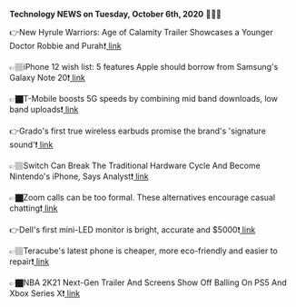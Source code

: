 <b>Technology NEWS on Tuesday, October 6th, 2020</b> 📡📡📡 

👉New Hyrule Warriors: Age of Calamity Trailer Showcases a Younger Doctor Robbie and Purah❗️<a href='https://techblock.club/?p=7651'> link</a>

👉🏽iPhone 12 wish list: 5 features Apple should borrow from Samsung's Galaxy Note 20❗️<a href='https://techblock.club/?p=7653'> link</a>

👉🏿T-Mobile boosts 5G speeds by combining mid band downloads, low band uploads❗️<a href='https://techblock.club/?p=7655'> link</a>

👉Grado's first true wireless earbuds promise the brand's 'signature sound'❗️<a href='https://techblock.club/?p=7657'> link</a>

👉🏽Switch Can Break The Traditional Hardware Cycle And Become Nintendo's iPhone, Says Analyst❗️<a href='https://techblock.club/?p=7659'> link</a>

👉🏿Zoom calls can be too formal. These alternatives encourage casual chatting❗️<a href='https://techblock.club/?p=7661'> link</a>

👉Dell's first mini-LED monitor is bright, accurate and $5000❗️<a href='https://techblock.club/?p=7663'> link</a>

👉🏽Teracube's latest phone is cheaper, more eco-friendly and easier to repair❗️<a href='https://techblock.club/?p=7665'> link</a>

👉🏿NBA 2K21 Next-Gen Trailer And Screens Show Off Balling On PS5 And Xbox Series X❗️<a href='https://techblock.club/?p=7667'> link</a>

